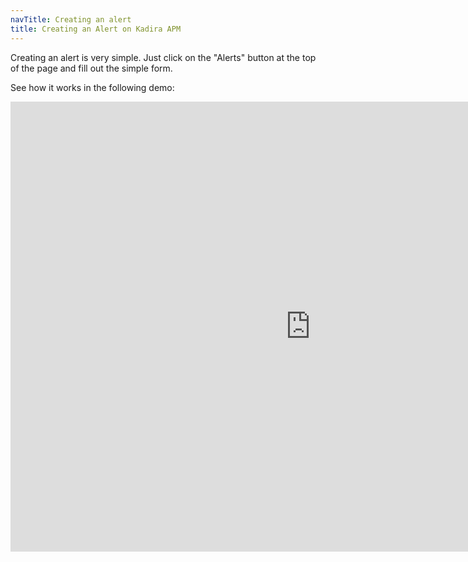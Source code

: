 ```yaml
---
navTitle: Creating an alert
title: Creating an Alert on Kadira APM
---
```


Creating an alert is very simple. Just click on the "Alerts" button at the top of the page and fill out the simple form. 

See how it works in the following demo:

<iframe width="960" height="720" src="https://www.youtube.com/embed/rN9g-PqjO_4?rel=0&amp;showinfo=0" frameborder="0" allowfullscreen></iframe>
